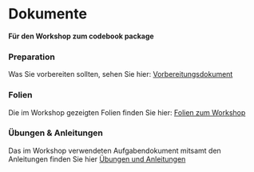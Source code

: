 # Dokumente
__Für den Workshop zum codebook package__

### Preparation
Was Sie vorbereiten sollten, sehen Sie hier: [Vorbereitungsdokument](https://raw.githack.com/j-5chneider/howR/main/09_codebook_package/codebook_preparation.html)

### Folien
Die im Workshop gezeigten Folien finden Sie hier: [Folien zum Workshop](https://raw.githack.com/j-5chneider/howR/main/09_codebook_package/codebook_slides.html)

### Übungen & Anleitungen
Das im Workshop verwendeten Aufgabendokument mitsamt den Anleitungen finden Sie hier [Übungen und Anleitungen](https://raw.githack.com/j-5chneider/howR/main/09_codebook_package/codebook_exercises.html)